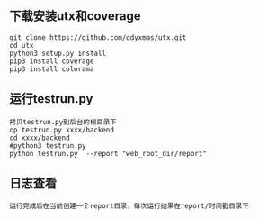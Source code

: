 ## 下载安装utx和coverage ##
	git clone https://github.com/qdyxmas/utx.git
	cd utx
	python3 setup.py install
	pip3 install coverage
	pip3 install colorama
## 运行testrun.py ##
	拷贝testrun.py到后台的根目录下
	cp testrun.py xxxx/backend
	cd xxxx/backend
	#python3 testrun.py
	python testrun.py  --report "web_root_dir/report"
## 日志查看 ##
	运行完成后在当前创建一个report目录，每次运行结果在report/时间戳目录下
